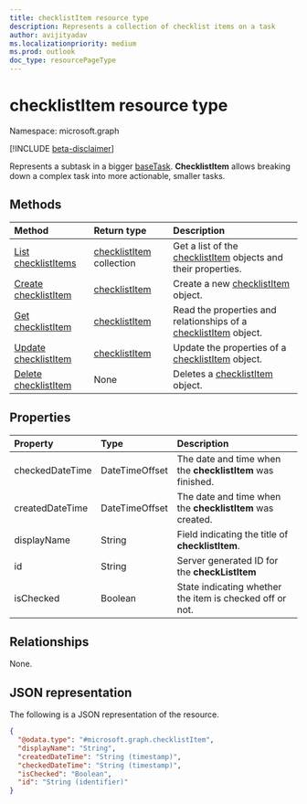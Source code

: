 ```yaml
---
title: checklistItem resource type
description: Represents a collection of checklist items on a task
author: avijityadav
ms.localizationpriority: medium
ms.prod: outlook
doc_type: resourcePageType
---
```


# checklistItem resource type

Namespace: microsoft.graph

[!INCLUDE [beta-disclaimer](../../includes/beta-disclaimer.md)]

Represents a subtask in a bigger [baseTask](./baseTask.md). **ChecklistItem** allows breaking down a complex task into more actionable, smaller tasks. 

## Methods

| Method                                                         | Return type                                               | Description                                                                                       |
| :------------------------------------------------------------- | :-------------------------------------------------------- | :------------------------------------------------------------------------------------------------ |
| [List checklistItems](../api/basetask-list-checklistitems.md)  | [checklistItem](../resources/checklistitem.md) collection | Get a list of the [checklistItem](../resources/checklistitem.md) objects and their properties.    |
| [Create checklistItem](../api/basetask-post-checklistitems.md) | [checklistItem](../resources/checklistitem.md)            | Create a new [checklistItem](../resources/checklistitem.md) object.                               |
| [Get checklistItem](../api/checklistitem-get.md)               | [checklistItem](../resources/checklistitem.md)            | Read the properties and relationships of a [checklistItem](../resources/checklistitem.md) object. |
| [Update checklistItem](../api/checklistitem-update.md)         | [checklistItem](../resources/checklistitem.md)            | Update the properties of a [checklistItem](../resources/checklistitem.md) object.                 |
| [Delete checklistItem](../api/checklistitem-delete.md)         | None                                                      | Deletes a [checklistItem](../resources/checklistitem.md) object.                                  |

## Properties

| Property        | Type           | Description                                                |
| :-------------- | :------------- | :--------------------------------------------------------- |
| checkedDateTime | DateTimeOffset | The date and time when the **checklistItem** was finished. |
| createdDateTime | DateTimeOffset | The date and time when the **checklistItem** was created.  |
| displayName     | String         | Field indicating the title of **checklistItem**.           |
| id              | String         | Server generated ID for the **checkListItem**              |
| isChecked       | Boolean        | State indicating whether the item is checked off or not.   |

## Relationships

None.

## JSON representation

The following is a JSON representation of the resource.

<!-- {
  "blockType": "resource",
  "keyProperty": "id",
  "@odata.type": "microsoft.graph.checklistItem",
  "openType": false
}
-->

```json
{
  "@odata.type": "#microsoft.graph.checklistItem",
  "displayName": "String",
  "createdDateTime": "String (timestamp)",
  "checkedDateTime": "String (timestamp)",
  "isChecked": "Boolean",
  "id": "String (identifier)"
}
```
